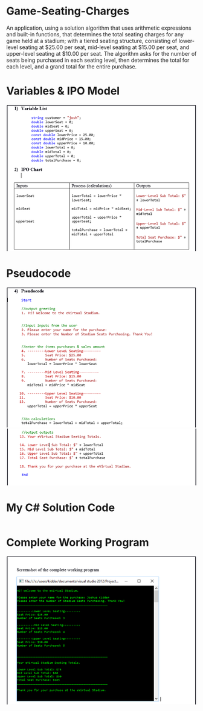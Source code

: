 # Game-Seating-Charges
An application, using a solution algorithm that uses arithmetic expressions and built-in functions, that determines the total seating charges for any game held at a stadium; with a tiered seating structure, consisting of lower-level seating at $25.00  per seat, mid-level seating at $15.00 per seat, and upper-level seating at $10.00 per seat. The algorithm asks for the number of seats being purchased in each seating level, then determines the total for each level, and a grand total for the entire purchase.

# Variables & IPO Model
![Variables & IPO Model](https://raw.githubusercontent.com/kiddjsh/Game-Seating-Charges/main/images/Variables%20%26%20IPO%20Model.PNG)

# Pseudocode
![Pseudocode1](https://raw.githubusercontent.com/kiddjsh/Game-Seating-Charges/main/images/Pseudocode_1.PNG)
![Pseudocode2](https://raw.githubusercontent.com/kiddjsh/Game-Seating-Charges/main/images/Pseudocode_2.PNG)

# My C# Solution Code

```C#


```

# Complete Working Program
![Complete Working Program](https://raw.githubusercontent.com/kiddjsh/Game-Seating-Charges/main/images/Complete%20Working%20Program.PNG)
